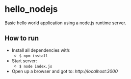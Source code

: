 # hello_nodejs
Basic hello world application using a node.js runtime server.

## How to run

- Install all dependencies with:
  - `$ npm install`
- Start server:
  - `$ node index.js`
- Open up a browser and got to: *http://localhost:3000*

